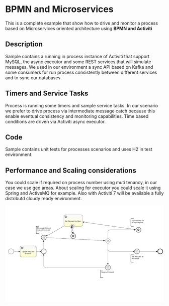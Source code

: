 # BPMN and Microservices

This is a complete example that show how to drive and monitor a process based on Microservices oriented architecture using **BPMN and Activiti**

## Description

Sample contains a running in process instance of Activiti that support MySQL, the async executor and some REST services that will simulate messages. We used in our environment a sync API based on Kafka and some consumers for run process consistently between different services and to sync our databases. 

## Timers and Service Tasks

Process is running some timers and sample service tasks. In our scenario we prefer to drive process via intermediate message catch because this enable eventual consistency and monitoring capabilities. Time based conditions are driven via Activiti async executor.

## Code

Sample contains unit tests for processes scenarios and uses H2 in test environment.

## Performance and Scaling considerations

You could scale if required on process number using muti tenancy, in our case we use geo areas. About scaling for executor you could scale it using Spring and ActiveMQ for example. Also with Activiti 7 will be available a fully distributd cloudy ready environment.


![Process Diagram](https://github.com/antrad1978/ServiceOrientation/blob/master/BPMNOrchestrationMicroservices/TreatmentRequest.png?raw=true)
